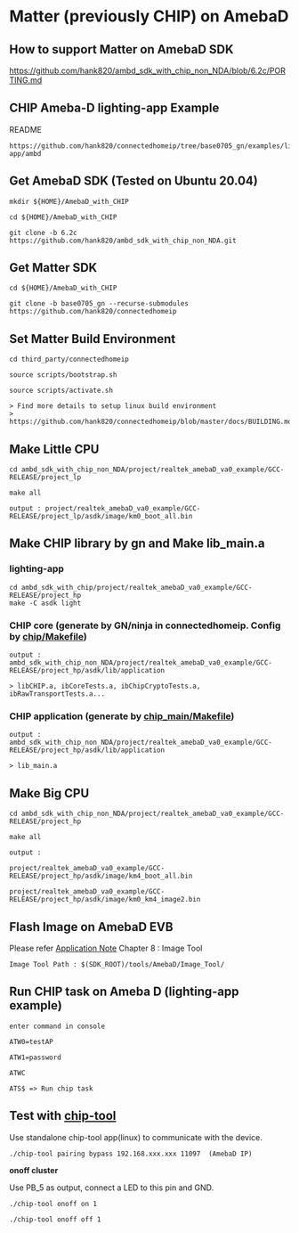 # Matter (previously CHIP) on AmebaD

## How to support Matter on AmebaD SDK

https://github.com/hank820/ambd_sdk_with_chip_non_NDA/blob/6.2c/PORTING.md

## CHIP Ameba-D lighting-app Example

README

    https://github.com/hank820/connectedhomeip/tree/base0705_gn/examples/lighting-app/ambd


## Get AmebaD SDK (Tested on Ubuntu 20.04)

	mkdir ${HOME}/AmebaD_with_CHIP

	cd ${HOME}/AmebaD_with_CHIP

	git clone -b 6.2c https://github.com/hank820/ambd_sdk_with_chip_non_NDA.git

## Get Matter SDK

	cd ${HOME}/AmebaD_with_CHIP

	git clone -b base0705_gn --recurse-submodules https://github.com/hank820/connectedhomeip

## Set Matter Build Environment 

    cd third_party/connectedhomeip

    source scripts/bootstrap.sh

    source scripts/activate.sh

    > Find more details to setup linux build environment
    > https://github.com/hank820/connectedhomeip/blob/master/docs/BUILDING.md


## Make Little CPU
    cd ambd_sdk_with_chip_non_NDA/project/realtek_amebaD_va0_example/GCC-RELEASE/project_lp

    make all
    
    output : project/realtek_amebaD_va0_example/GCC-RELEASE/project_lp/asdk/image/km0_boot_all.bin

## Make CHIP library by gn and Make lib_main.a
### lighting-app

    cd ambd_sdk_with_chip/project/realtek_amebaD_va0_example/GCC-RELEASE/project_hp
    make -C asdk light

### CHIP core (generate by GN/ninja in connectedhomeip. Config by [chip/Makefile](https://github.com/hank820/ambd_sdk_with_chip_non_NDA/blob/main/project/realtek_amebaD_va0_example/GCC-RELEASE/project_hp/asdk/make/chip/Makefile))

    output : ambd_sdk_with_chip_non_NDA/project/realtek_amebaD_va0_example/GCC-RELEASE/project_hp/asdk/lib/application

    > libCHIP.a, ibCoreTests.a, ibChipCryptoTests.a, ibRawTransportTests.a...

### CHIP application (generate by [chip_main/Makefile](https://github.com/hank820/ambd_sdk_with_chip_non_NDA/blob/main/project/realtek_amebaD_va0_example/GCC-RELEASE/project_hp/asdk/make/chip_main/Makefile))

    output : ambd_sdk_with_chip_non_NDA/project/realtek_amebaD_va0_example/GCC-RELEASE/project_hp/asdk/lib/application

    > lib_main.a

## Make Big CPU
    cd ambd_sdk_with_chip_non_NDA/project/realtek_amebaD_va0_example/GCC-RELEASE/project_hp

    make all
    
    output : 

    project/realtek_amebaD_va0_example/GCC-RELEASE/project_hp/asdk/image/km4_boot_all.bin
    
    project/realtek_amebaD_va0_example/GCC-RELEASE/project_hp/asdk/image/km0_km4_image2.bin

## Flash Image on AmebaD EVB

Please refer [Application Note](https://github.com/hank820/ambd_sdk_with_chip_non_NDA/blob/master/doc/AN0400%20Ameba-D%20Application%20Note%20v14.pdf) Chapter 8 : Image Tool

    Image Tool Path : $(SDK_ROOT)/tools/AmebaD/Image_Tool/
    

## Run CHIP task on Ameba D (lighting-app example)
    enter command in console

    ATW0=testAP

    ATW1=password

    ATWC

    ATS$ => Run chip task


## Test with [chip-tool](https://github.com/hank820/connectedhomeip/tree/master/examples/chip-tool)
Use standalone chip-tool app(linux) to communicate with the device.

`./chip-tool pairing bypass 192.168.xxx.xxx 11097  (AmebaD IP)`

<b>onoff cluster</b>

Use PB_5 as output, connect a LED to this pin and GND.

`./chip-tool onoff on 1`

`./chip-tool onoff off 1`
